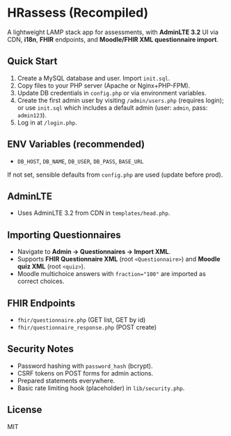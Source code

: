 # HRassess (Recompiled)

A lightweight LAMP stack app for assessments, with **AdminLTE 3.2** UI via CDN, **i18n**, **FHIR** endpoints, and **Moodle/FHIR XML questionnaire import**.

## Quick Start

1. Create a MySQL database and user. Import `init.sql`.
2. Copy files to your PHP server (Apache or Nginx+PHP-FPM).
3. Update DB credentials in `config.php` or via environment variables.
4. Create the first admin user by visiting `/admin/users.php` (requires login); or use `init.sql` which includes a default admin (user: `admin`, pass: `admin123`).
5. Log in at `/login.php`.

## ENV Variables (recommended)
- `DB_HOST`, `DB_NAME`, `DB_USER`, `DB_PASS`, `BASE_URL`

If not set, sensible defaults from `config.php` are used (update before prod).

## AdminLTE
- Uses AdminLTE 3.2 from CDN in `templates/head.php`.

## Importing Questionnaires
- Navigate to **Admin → Questionnaires → Import XML**.
- Supports **FHIR Questionnaire XML** (root `<Questionnaire>`) and **Moodle quiz XML** (root `<quiz>`).
- Moodle multichoice answers with `fraction="100"` are imported as correct choices.

## FHIR Endpoints
- `fhir/questionnaire.php` (GET list, GET by id)
- `fhir/questionnaire_response.php` (POST create)

## Security Notes
- Password hashing with `password_hash` (bcrypt).
- CSRF tokens on POST forms for admin actions.
- Prepared statements everywhere.
- Basic rate limiting hook (placeholder) in `lib/security.php`.

## License
MIT
